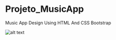 # Projeto_MusicApp
 Music App Design Using HTML And CSS Bootstrap


![alt text](http://url/to/img.png)
